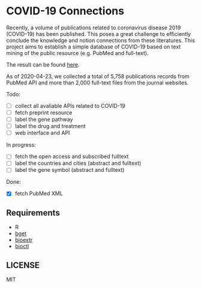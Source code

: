 # COVID-19 Connections

Recently, a volume of publications related to coronavirus disease 2019 (COVID-19) has been published. This poses a great challenge to efficiently conclude the knowledge and notion connections from these literatures. This project aims to establish a simple database of COVID-19 based on text mining of the public resource (e.g. PubMed and full-text).

The result can be found [here](./docs).

As of 2020-04-23, we collected a total of 5,758 publications records from PubMed API and more than 2,000 full-text files from the journal websites.

Todo:

- [ ] collect all avaliable APIs related to COVID-19
- [ ] fetch preprint resource
- [ ] label the gene pathway
- [ ] label the drug and treatment
- [ ] web interface and API

In progress:

- [ ] fetch the open access and subscribed fulltext 
- [ ] label the countries and cities (abstract and fulltext)
- [ ] label the gene symbol (abstract and fulltext)

Done:

- [x] fetch PubMed XML

## Requirements

- R
- [bget](https://github.com/openanno/bget)
- [bioextr](https://github.com/openanno/bioextr)
- [bioctl](https://github.com/openanno/bioctl)

## LICENSE

MIT
